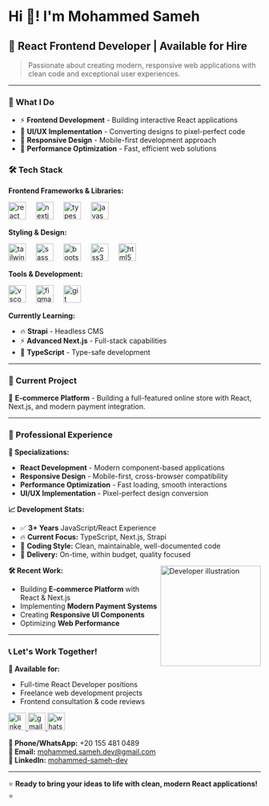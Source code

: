 # Hi 👋! I'm Mohammed Sameh

## 🚀 React Frontend Developer | Available for Hire

> Passionate about creating modern, responsive web applications with clean code and exceptional user experiences.

---

### 💼 What I Do
- ⚡ **Frontend Development** - Building interactive React applications
- 🎨 **UI/UX Implementation** - Converting designs to pixel-perfect code
- 📱 **Responsive Design** - Mobile-first development approach
- 🔧 **Performance Optimization** - Fast, efficient web solutions

### 🛠️ Tech Stack

**Frontend Frameworks & Libraries:**
<div align="left">
  <img src="https://cdn.jsdelivr.net/gh/devicons/devicon/icons/react/react-original.svg" height="35" alt="react logo" title="React" />
  <img width="12" />
  <img src="https://cdn.jsdelivr.net/gh/devicons/devicon/icons/nextjs/nextjs-original.svg" height="35" alt="nextjs logo" title="Next.js" />
  <img width="12" />
  <img src="https://cdn.jsdelivr.net/gh/devicons/devicon/icons/typescript/typescript-original.svg" height="35" alt="typescript logo" title="TypeScript" />
  <img width="12" />
  <img src="https://cdn.jsdelivr.net/gh/devicons/devicon/icons/javascript/javascript-original.svg" height="35" alt="javascript logo" title="JavaScript" />
</div>

**Styling & Design:**
<div align="left">
  <img src="https://cdn.jsdelivr.net/gh/devicons/devicon/icons/tailwindcss/tailwindcss-original-wordmark.svg" height="35" alt="tailwindcss logo" title="Tailwind CSS" />
  <img width="12" />
  <img src="https://cdn.jsdelivr.net/gh/devicons/devicon/icons/sass/sass-original.svg" height="35" alt="sass logo" title="Sass" />
  <img width="12" />
  <img src="https://cdn.jsdelivr.net/gh/devicons/devicon/icons/bootstrap/bootstrap-original.svg" height="35" alt="bootstrap logo" title="Bootstrap" />
  <img width="12" />
  <img src="https://cdn.jsdelivr.net/gh/devicons/devicon/icons/css3/css3-original.svg" height="35" alt="css3 logo" title="CSS3" />
  <img width="12" />
  <img src="https://cdn.jsdelivr.net/gh/devicons/devicon/icons/html5/html5-original.svg" height="35" alt="html5 logo" title="HTML5" />
</div>

**Tools & Development:**
<div align="left">
  <img src="https://cdn.jsdelivr.net/gh/devicons/devicon/icons/vscode/vscode-original.svg" height="35" alt="vscode logo" title="VS Code" />
  <img width="12" />
  <img src="https://cdn.jsdelivr.net/gh/devicons/devicon/icons/figma/figma-original.svg" height="35" alt="figma logo" title="Figma" />
  <img width="12" />
  <img src="https://cdn.jsdelivr.net/gh/devicons/devicon/icons/git/git-original.svg" height="35" alt="git logo" title="Git" />
</div>

**Currently Learning:**
- 🔥 **Strapi** - Headless CMS
- ⚡ **Advanced Next.js** - Full-stack capabilities
- 💪 **TypeScript** - Type-safe development

---

### 🎯 Current Project
🛒 **E-commerce Platform** - Building a full-featured online store with React, Next.js, and modern payment integration.

---

### 💼 Professional Experience

**🎯 Specializations:**
- **React Development** - Modern component-based applications
- **Responsive Design** - Mobile-first, cross-browser compatibility  
- **Performance Optimization** - Fast loading, smooth interactions
- **UI/UX Implementation** - Pixel-perfect design conversion

**📈 Development Stats:**
- ✅ **3+ Years** JavaScript/React Experience
- 🔥 **Current Focus:** TypeScript, Next.js, Strapi
- 💪 **Coding Style:** Clean, maintainable, well-documented code
- 🚀 **Delivery:** On-time, within budget, quality focused

<img align="right" height="200" src="https://wallpapercat.com/w/full/f/6/d/5823592-1030x1030-phone-hd-boy-programmer-wallpaper-photo.jpg" alt="Developer illustration" />

**🛠️ Recent Work:**
- Building **E-commerce Platform** with React & Next.js
- Implementing **Modern Payment Systems**
- Creating **Responsive UI Components**
- Optimizing **Web Performance**

---

### 📞 Let's Work Together!

**🔹 Available for:**
- Full-time React Developer positions
- Freelance web development projects
- Frontend consultation & code reviews

<div align="left">
  <a href="https://www.linkedin.com/in/mohammed-sameh-dev" target="_blank">
    <img src="https://img.shields.io/static/v1?message=LinkedIn&logo=linkedin&label=&color=0077B5&logoColor=white&labelColor=&style=for-the-badge" height="35" alt="linkedin logo" />
  </a>
  <a href="mailto:mohammed.sameh.dev@gmail.com" target="_blank">
    <img src="https://img.shields.io/static/v1?message=Gmail&logo=gmail&label=&color=D14836&logoColor=white&labelColor=&style=for-the-badge" height="35" alt="gmail logo" />
  </a>
  <a href="https://wa.me/201554810489" target="_blank">
    <img src="https://img.shields.io/static/v1?message=WhatsApp&logo=whatsapp&label=&color=25D366&logoColor=white&labelColor=&style=for-the-badge" height="35" alt="whatsapp logo" />
  </a>
</div>

**📱 Phone/WhatsApp:** +20 155 481 0489  
**📧 Email:** mohammed.sameh.dev@gmail.com  
**💼 LinkedIn:** [mohammed-sameh-dev](https://www.linkedin.com/in/mohammed-sameh-dev)

---

⭐ **Ready to bring your ideas to life with clean, modern React applications!** ⭐
